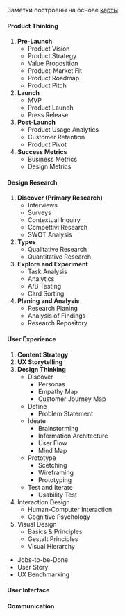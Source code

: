 Заметки построены на основе [карты](https://product-design-roadmap.com/)

#### Product Thinking
1. **Pre-Launch**
   - Product Vision
   - Product Strategy
   - Value Proposition
   - Product-Market Fit
   - Product Roadmap
   - Product Pitch
2. **Launch**
   - MVP
   - Product Launch
   - Press Release
3. **Post-Launch**
   - Product Usage Analytics
   - Customer Retention
   - Product Pivot
4. **Success Metrics**
   - Business Metrics
   - Design Metrics
#### Design Research
1. **Discover (Primary Research)**
   - Interviews
   - Surveys
   - Contextual Inquiry
   - Compettivi Research
   - SWOT Analysis
2. **Types**
   - Qualitative Research
   - Quantitative Research
3. **Explore and Experiment**
   - Task Analysis
   - Analytics
   - A/B Testing
   - Card Sorting
4. **Planing and Analysis**
   - Research Planing
   - Analysis of Findings
   - Research Repository

#### User Experience
1. **Content Strategy**
2. **UX Storytelling**
3. **Design Thinking**
	- Discover
	     - Personas
	     - Empathy Map
	     - Customer Journey Map
	 - Define
		  - Problem Statement
	- Ideate
		- Brainstorming
		- Information Architecture
		- User Flow
		- Mind Map
	- Prototype
		- Scetching
		- Wireframing
		- Prototyping
	- Test and Iterate
		- Usability Test
4. Interaction Design
	- Human-Computer Interaction
	- Cognitive Psychology
5. Visual Design
	- Basics & Principles
	- Gestalt Principles
	- Visual Hierarchy
- Jobs-to-be-Done
- User Story
- UX Benchmarking
#### User Interface
#### Communication

